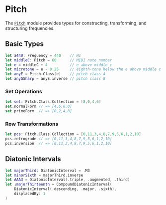 # Pitch

The [`Pitch`](https://github.com/dn-m/Music/tree/latest/Sources/Pitch) module provides types for constructing, transforming, and structuring frequencies.

## Basic Types

```swift
let a440: Frequency = 440    // Hz
let middleC: Pitch = 60      // MIDI note number
let e = middleC + 4          // e above middle c
let microtone = e - 0.25     // eighth-tone below the e above middle c
let anyE = Pitch.Class(e)    // pitch class 4
let anyGSharp = anyE.inverse // pitch class 8
```

### Set Operations

```swift
let set: Pitch.Class.Collection = [8,0,4,6]
set.normalForm // => [4,6,8,0]
set.primeForm  // => [0,2,4,8]
```

### Row Transformations
```swift
let pcs: Pitch.Class.Collection = [0,11,3,4,8,7,9,5,6,1,2,10]
pcs.retrograde // => [0,11,3,4,8,7,9,5,6,1,2,10]
pcs.inversion  // => [0,11,3,4,8,7,9,5,6,1,2,10]
```

## Diatonic Intervals

```swift
let majorThird: DiatonicInterval = .M3
let minorSixth = majorThird.inverse
let AAA3 = DiatonicInterval(.triple, .augmented, .third)
let ↓majorThirteenth = CompoundDiatonicInterval(
	DiatonicInterval(.descending, .major, .sixth),
	displacedBy: 1
)
```
